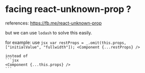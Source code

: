 # facing react-unknown-prop ?
references:
https://fb.me/react-unknown-prop

but we can use `lodash` to solve this easily.

for example:
    use
    ```jsx
    var restProps = _.omit(this.props, ["initialValue", "fullwidth"]);
    <Component {...restProps} />
    ```

    instead of
    ```jsx
    <Component {...this.props} />
    ```

